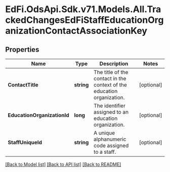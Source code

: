 # EdFi.OdsApi.Sdk.v71.Models.All.TrackedChangesEdFiStaffEducationOrganizationContactAssociationKey

## Properties

Name | Type | Description | Notes
------------ | ------------- | ------------- | -------------
**ContactTitle** | **string** | The title of the contact in the context of the education organization. | [optional] 
**EducationOrganizationId** | **long** | The identifier assigned to an education organization. | [optional] 
**StaffUniqueId** | **string** | A unique alphanumeric code assigned to a staff. | [optional] 

[[Back to Model list]](../../README.md#documentation-for-models) [[Back to API list]](../../README.md#documentation-for-api-endpoints) [[Back to README]](../../README.md)

